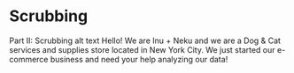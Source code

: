 # Scrubbing
Part II: Scrubbing alt text  Hello! We are Inu + Neku and we are a Dog &amp; Cat services and supplies store located in New York City. We just started our e-commerce business and need your help analyzing our data!
